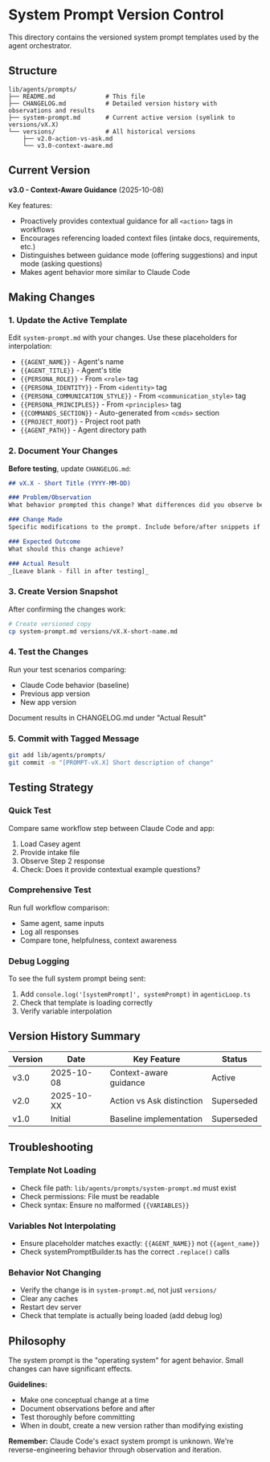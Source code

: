 # System Prompt Version Control

This directory contains the versioned system prompt templates used by the agent orchestrator.

## Structure

```
lib/agents/prompts/
├── README.md              # This file
├── CHANGELOG.md           # Detailed version history with observations and results
├── system-prompt.md       # Current active version (symlink to versions/vX.X)
└── versions/              # All historical versions
    ├── v2.0-action-vs-ask.md
    └── v3.0-context-aware.md
```

## Current Version

**v3.0 - Context-Aware Guidance** (2025-10-08)

Key features:
- Proactively provides contextual guidance for all `<action>` tags in workflows
- Encourages referencing loaded context files (intake docs, requirements, etc.)
- Distinguishes between guidance mode (offering suggestions) and input mode (asking questions)
- Makes agent behavior more similar to Claude Code

## Making Changes

### 1. Update the Active Template

Edit `system-prompt.md` with your changes. Use these placeholders for interpolation:

- `{{AGENT_NAME}}` - Agent's name
- `{{AGENT_TITLE}}` - Agent's title
- `{{PERSONA_ROLE}}` - From `<role>` tag
- `{{PERSONA_IDENTITY}}` - From `<identity>` tag
- `{{PERSONA_COMMUNICATION_STYLE}}` - From `<communication_style>` tag
- `{{PERSONA_PRINCIPLES}}` - From `<principles>` tag
- `{{COMMANDS_SECTION}}` - Auto-generated from `<cmds>` section
- `{{PROJECT_ROOT}}` - Project root path
- `{{AGENT_PATH}}` - Agent directory path

### 2. Document Your Changes

**Before testing**, update `CHANGELOG.md`:

```markdown
## vX.X - Short Title (YYYY-MM-DD)

### Problem/Observation
What behavior prompted this change? What differences did you observe between Claude Code and the app?

### Change Made
Specific modifications to the prompt. Include before/after snippets if helpful.

### Expected Outcome
What should this change achieve?

### Actual Result
_[Leave blank - fill in after testing]_
```

### 3. Create Version Snapshot

After confirming the changes work:

```bash
# Create versioned copy
cp system-prompt.md versions/vX.X-short-name.md
```

### 4. Test the Changes

Run your test scenarios comparing:
- Claude Code behavior (baseline)
- Previous app version
- New app version

Document results in CHANGELOG.md under "Actual Result"

### 5. Commit with Tagged Message

```bash
git add lib/agents/prompts/
git commit -m "[PROMPT-vX.X] Short description of change"
```

## Testing Strategy

### Quick Test
Compare same workflow step between Claude Code and app:
1. Load Casey agent
2. Provide intake file
3. Observe Step 2 response
4. Check: Does it provide contextual example questions?

### Comprehensive Test
Run full workflow comparison:
- Same agent, same inputs
- Log all responses
- Compare tone, helpfulness, context awareness

### Debug Logging
To see the full system prompt being sent:
1. Add `console.log('[systemPrompt]', systemPrompt)` in `agenticLoop.ts`
2. Check that template is loading correctly
3. Verify variable interpolation

## Version History Summary

| Version | Date | Key Feature | Status |
|---------|------|-------------|--------|
| v3.0 | 2025-10-08 | Context-aware guidance | Active |
| v2.0 | 2025-10-XX | Action vs Ask distinction | Superseded |
| v1.0 | Initial | Baseline implementation | Superseded |

## Troubleshooting

### Template Not Loading
- Check file path: `lib/agents/prompts/system-prompt.md` must exist
- Check permissions: File must be readable
- Check syntax: Ensure no malformed `{{VARIABLES}}`

### Variables Not Interpolating
- Ensure placeholder matches exactly: `{{AGENT_NAME}}` not `{{agent_name}}`
- Check systemPromptBuilder.ts has the correct `.replace()` calls

### Behavior Not Changing
- Verify the change is in `system-prompt.md`, not just `versions/`
- Clear any caches
- Restart dev server
- Check that template is actually being loaded (add debug log)

## Philosophy

The system prompt is the "operating system" for agent behavior. Small changes can have significant effects.

**Guidelines:**
- Make one conceptual change at a time
- Document observations before and after
- Test thoroughly before committing
- When in doubt, create a new version rather than modifying existing

**Remember:** Claude Code's exact system prompt is unknown. We're reverse-engineering behavior through observation and iteration.
